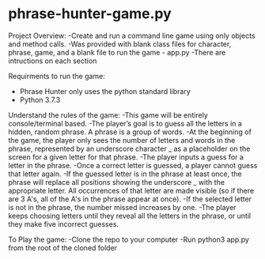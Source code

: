 # phrase-hunter-game.py
Project Overview:
-Create and run a command line game using only objects and method calls. 
-Was provided with blank class files for character, phrase, game, and a blank file to run the game - app.py
-There are intructions on each section

Requirments to run the game:
- Phrase Hunter only uses the python standard library
- Python 3.7.3

Understand the rules of the game:
-This game will be entirely console/terminal based.
-The player’s goal is to guess all the letters in a hidden, random phrase. A phrase is a group of words.
-At the beginning of the game, the player only sees the number of letters and words in the phrase, represented by an underscore character _ as a placeholder on the screen for a given letter for that phrase.
-The player inputs a guess for a letter in the phrase.
-Once a correct letter is guessed, a player cannot guess that letter again.
-If the guessed letter is in the phrase at least once, the phrase will replace all positions showing the underscore _ with the appropriate letter. All occurrences of that letter are made visible (so if there are 3 A's, all of the A's in the phrase appear at once).
-If the selected letter is not in the phrase, the number missed increases by one.
-The player keeps choosing letters until they reveal all the letters in the phrase, or until they make five incorrect guesses.

To Play the game:
-Clone the repo to your computer
-Run python3 app.py from the root of the cloned folder

